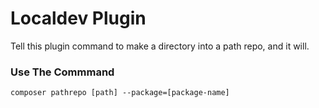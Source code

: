 # Localdev Plugin

Tell this plugin command to make a directory into a path repo, and it will.

### Use The Commmand

```shell
composer pathrepo [path] --package=[package-name]
```
